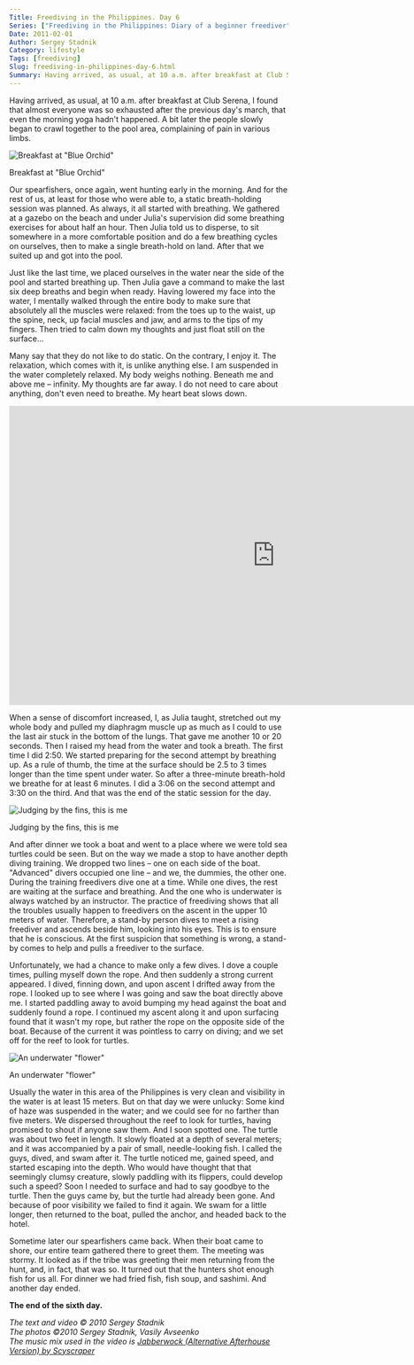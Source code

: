 ```yaml
---
Title: Freediving in the Philippines. Day 6
Series: ["Freediving in the Philippines: Diary of a beginner freediver"]
Date: 2011-02-01
Author: Sergey Stadnik
Category: lifestyle
Tags: [freediving]
Slug: freediving-in-philippines-day-6.html
Summary: Having arrived, as usual, at 10 a.m. after breakfast at Club Serena, I found that almost everyone was so exhausted after the previous day's march, that even the morning yoga hadn't happened.
---
```


Having arrived, as usual, at 10 a.m. after breakfast at Club Serena, I
found that almost everyone was so exhausted after the previous day's
march, that even the morning yoga hadn't happened. A bit later the
people slowly began to crawl together to the pool area, complaining of
pain in various limbs.

![Breakfast at "Blue Orchid"](https://lh3.googleusercontent.com/-y5yc2sQ_vZ8/S5t3iSLqrbI/AAAAAAAADA8/Yybjoyc3dBc/s960-Ic42/SDC11667.JPG "Breakfast at \"Blue Orchid\"")
<div class="caption">Breakfast at &quot;Blue Orchid&quot;</div>

Our spearfishers, once again, went hunting early in the morning. And
for the rest of us, at least for those who were able to, a static
breath-holding session was planned. As always, it all started with
breathing. We gathered at a gazebo on the beach and under Julia's
supervision did some breathing exercises for about half an hour. Then
Julia told us to disperse, to sit somewhere in a more comfortable
position and do a few breathing cycles on ourselves, then to make a
single breath-hold on land. After that we suited up and got into the
pool.

Just like the last time, we placed ourselves in the water near the side
of the pool and started breathing up. Then Julia gave a command to
make the last six deep breaths and begin when ready. Having lowered my face
into the water, I mentally walked through the entire body to make sure
that absolutely all the muscles were relaxed: from the toes up to the
waist, up the spine, neck, up facial muscles and jaw, and arms to the
tips of my fingers. Then tried to calm down my thoughts and just float
still on the surface...

Many say that they do not like to do static. On the contrary, I enjoy
it. The relaxation, which comes with it, is unlike anything else. I am
suspended in the water completely relaxed. My body weighs nothing.
Beneath me and above me – infinity. My thoughts are far away. I do not
need to care about anything, don't even need to breathe. My heart beat
slows down.

<p>
<div class="video-container">
<iframe width="960" height="540" src="https://www.youtube.com/embed/9y1Loz8AOLE?rel=0&amp;showinfo=0" frameborder="0" allowfullscreen></iframe>
</div>
</p>

When a sense of discomfort increased, I, as Julia taught, stretched out
my whole body and pulled my diaphragm muscle up as much as I could to
use the last air stuck in the bottom of the lungs. That gave me
another 10 or 20 seconds. Then I raised my head from the water and took a
breath. The first time I did 2:50. We started preparing for the second
attempt by breathing up. As a rule of thumb, the time at the surface
should be 2.5 to 3 times longer than the time spent under water. So
after a three-minute breath-hold we breathe for at least 6 minutes. I
did a 3:06 on the second attempt and 3:30 on the third. And that was
the end of the static session for the day.

![Judging by the fins, this is me](https://lh3.googleusercontent.com/-oIANaHVkra4/S5t33C81EOI/AAAAAAAADA8/DINOiD75o1c/s480-Ic42/PICT0018.JPG "Judging by the fins, this is me")
<div class="caption">Judging by the fins, this is me</div>

And after dinner we took a boat and went to a place where we were told
sea turtles could be seen. But on the way we made a stop to have
another depth diving training. We dropped two lines – one on each side
of the boat. "Advanced" divers occupied one line – and we, the
dummies, the other one. During the training freedivers dive one at a time.
While one dives, the rest are waiting at the surface and breathing. And the
one who is underwater is always watched by an instructor. The practice
of freediving shows that all the troubles usually happen to freedivers
on the ascent in the upper 10 meters of water. Therefore, a stand-by
person dives to meet a rising freediver and ascends beside him,
looking into his eyes. This is to ensure that he is conscious. At the first
suspicion that something is wrong, a stand-by comes to help and pulls
a freediver to the surface.

Unfortunately, we had a chance to make only a few dives. I dove a
couple times, pulling myself down the rope. And then suddenly a strong
current appeared. I dived, finning down, and upon ascent I drifted
away from the rope. I looked up to see where I was going and saw the boat
directly above me. I started paddling away to avoid bumping my head
against the boat and suddenly found a rope. I continued my ascent
along it and upon surfacing found that it wasn't my rope, but rather the
rope on the opposite side of the boat. Because of the current it was
pointless to carry on diving; and we set off for the reef to look for
turtles.

![An underwater "flower"](https://lh3.googleusercontent.com/-4VFYBrs7kZo/S5t37bTMMFI/AAAAAAAADA8/4GDLWEMl80E/s960-Ic42/PICT0046.JPG "An underwater \"flower\"")
<div class="caption">An underwater &quot;flower&quot;</div>

Usually the water in this area of the Philippines is very clean and
visibility in the water is at least 15 meters. But on that day we were
unlucky: Some kind of haze was suspended in the water; and we could
see for no farther than five meters. We dispersed throughout the reef to
look for turtles, having promised to shout if anyone saw them. And I
soon spotted one. The turtle was about two feet in length. It slowly
floated at a depth of several meters; and it was accompanied by a pair
of small, needle-looking fish. I called the guys, dived, and swam
after it. The turtle noticed me, gained speed, and started escaping into the
depth. Who would have thought that that seemingly clumsy creature,
slowly paddling with its flippers, could develop such a speed? Soon I
needed to surface and had to say goodbye to the turtle. Then the guys
came by, but the turtle had already been gone. And because of poor
visibility we failed to find it again. We swam for a little longer,
then returned to the boat, pulled the anchor, and headed back to the
hotel.

Sometime later our spearfishers came back. When their boat came to
shore, our entire team gathered there to greet them. The meeting was
stormy. It looked as if the tribe was greeting their men returning
from the hunt, and, in fact, that was so. It turned out that the hunters
shot enough fish for us all. For dinner we had fried fish, fish soup,
and sashimi. And another day ended.

**The end of the sixth day.**

*The text and video © 2010 Sergey Stadnik<br>
The photos ©2010 Sergey Stadnik, Vasily Avseenko<br>
The music mix used in the video is [Jabberwock (Alternative Afterhouse Version) by Scyscraper](http://classic.beatport.com/track/jabberwock-alternative-afterhours-version/3573895)*

